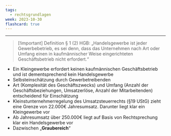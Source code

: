 ```yaml
---
tags:
  - rechtsgrundlagen
week: 2023-10-30
flashcard: true
---
```

***

> [!important] Definition
> § 1 (2) HGB: „Handelsgewerbe ist jeder Gewerbebetrieb, es sei denn, dass das Unternehmen nach Art oder Umfang einen in kaufmännischer Weise eingerichteten Geschäftsbetrieb nicht erfordert.“

- Ein Kleingewerbe erfordert keinen kaufmännischen Geschäftsbetrieb und ist dementsprechend kein Handelsgewerbe
- Selbsteinschätzung durch Gewerbetreibenden
- Art (Komplexität des Geschäftszwecks) und Umfang (Anzahl der Geschäftsbeziehungen, Umsatzerlöse, Anzahl der Mitarbeitenden) entscheidend für Einschätzung
- Kleinstunternehmerregelung des Umsatzsteuerrechts (§19 UStG) zieht eine Grenze von $22.000 €$ Jahresumsatz. Darunter liegt klar ein Kleingewerbe vor
- Ab Jahresumsatz über $250.000 €$ liegt auf Basis von Rechtsprechung klar ein Handelsgewerbe vor
- Dazwischen „**Graubereich**“